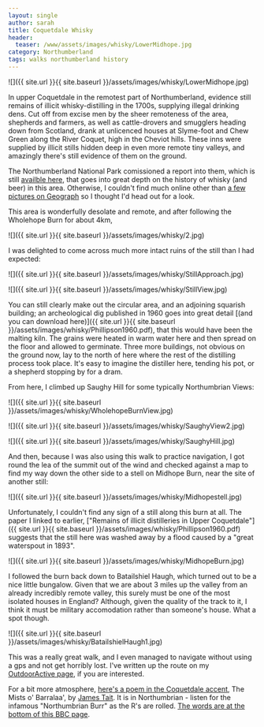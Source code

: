 ```yaml
---
layout: single
author: sarah
title: Coquetdale Whisky
header:
  teaser: /www/assets/images/whisky/LowerMidhope.jpg
category: Northumberland
tags: walks northumberland history
---
```


![]({{ site.url }}{{ site.baseurl }}/assets/images/whisky/LowerMidhope.jpg)


In upper Coquetdale in the remotest part of Northumberland, evidence still remains of illicit whisky-distilling in the 1700s, supplying illegal drinking dens. Cut off from excise men by the sheer remoteness of the area, shepherds and farmers, as well as cattle-drovers and smugglers heading down from Scotland, drank at unlicenced houses at Slyme-foot and Chew Green along the River Coquet, high in the Cheviot hills. These inns were supplied by illicit stills hidden deep in even more remote tiny valleys, and amazingly there's still evidence of them  on the ground.


The Northumberland National Park comissioned a report into them, which is still [availble here](https://www.northumberlandnationalpark.org.uk/wp-content/uploads/2017/05/coquetdalewhiskyresearchreport-2.pdf), that goes into great depth on the history of whisky (and beer) in this area. Otherwise, I couldn't find much online other than [a few pictures on Geograph](https://www.geograph.org.uk/photo/2541447) so I thought I'd head out for a look.

This area is wonderfully desolate and remote, and after following the Wholehope Burn for about 4km, 

![]({{ site.url }}{{ site.baseurl }}/assets/images/whisky/2.jpg)

I was delighted to come across much more intact ruins of the still than I had expected:

![]({{ site.url }}{{ site.baseurl }}/assets/images/whisky/StillApproach.jpg)

![]({{ site.url }}{{ site.baseurl }}/assets/images/whisky/StillView.jpg)

You can still clearly make out the circular area, and an adjoining squarish building; an archeological dig published in 1960  goes into great detail [(and you can download here)]({{ site.url }}{{ site.baseurl }}/assets/images/whisky/Phillipson1960.pdf), that this would have been the malting kiln. The grains were heated in warm water here and then spread on the floor and allowed to germinate. Three more buildings, not obvious on the ground now, lay to the north of here where the rest of the distilling process took place. It's easy to imagine the distiller here, tending his pot, or a shepherd stopping by for a dram.

From here, I climbed up Saughy Hill for some typically Northumbrian Views:

![]({{ site.url }}{{ site.baseurl }}/assets/images/whisky/WholehopeBurnView.jpg)

![]({{ site.url }}{{ site.baseurl }}/assets/images/whisky/SaughyView2.jpg)

![]({{ site.url }}{{ site.baseurl }}/assets/images/whisky/SaughyHill.jpg)

And then, because I was also using this walk to practice navigation, I got round the lea of the summit out of the wind and checked against a map to find my way down the other side to a stell on Midhope Burn, near the site of another still:

![]({{ site.url }}{{ site.baseurl }}/assets/images/whisky/Midhopestell.jpg)

Unfortunately, I couldn't find any sign of a still along this burn at all. The paper I linked to earlier, ["Remains of illicit distilleries in Upper Coquetdale"]({{ site.url }}{{ site.baseurl }}/assets/images/whisky/Phillipson1960.pdf) suggests that the still here was washed away by a flood caused by a "great waterspout in 1893".

![]({{ site.url }}{{ site.baseurl }}/assets/images/whisky/MidhopeBurn.jpg)

I followed the burn back down to Batailshiel Haugh, which turned out to be a nice little bungalow. Given that we are about 3 miles up the valley from an already incredibly remote valley, this surely must be one of the most isolated houses in England? Although, given the quality of the track to it, I think it must be military accomodation rather than someone's house. What a spot though.

![]({{ site.url }}{{ site.baseurl }}/assets/images/whisky/BatailshielHaugh1.jpg)

This was a really great walk, and I even managed to navigate without using a gps and not get horribly lost. I've written up the route on my [OutdoorActive page](https://www.outdooractive.com/en/route/hiking-route/north-east-england/coquetdale-whisky-stills/286115147/), if you are interested.

For a bit more atmosphere, [here's a poem in the Coquetdale accent](https://www.bbc.co.uk/sounds/play/p0674cmw), The Mists o' Barralaa', by [James Tait](https://jamestaitmusic.com/pages/about-james). It is in Northumbrian - listen for the infamous "Northumbrian Burr" as the R's are rolled. [The words are at the bottom of this BBC page](https://www.bbc.co.uk/programmes/articles/4xDyV5CQKLMDPcrnyWMBLj8/an-ear-for-an-aye-listening-to-englands-dialect-poetry).
